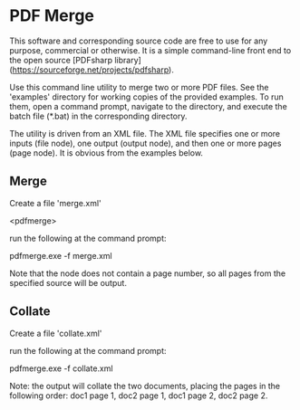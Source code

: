 PDF Merge
=========

This software and corresponding source code are free to use for any purpose, commercial or otherwise.   It is a simple command-line front end to the open source [PDFsharp library] (https://sourceforge.net/projects/pdfsharp).

Use this command line utility to merge two or more PDF files. See the 'examples' directory for working copies of the provided examples.  To run them, open a command prompt, navigate to the directory, and execute the batch file (*.bat) in the corresponding directory.

The utility is driven from an XML file.  The XML file specifies one or more inputs (file node), one output (output node), and then one or more pages (page node).  It is obvious from the examples below.


Merge
-----

Create a file 'merge.xml'

&lt;pdfmerge&gt;
   <file path='Pages1and3.pdf' nickname='doc1'/>
   <file path='Pages2and4.pdf' nickname='doc2'/>
   <output path='output.pdf' allowoverwrite='true'/>
   <page source='doc1'/>
   <page source='doc2'/>
</pdfmerge>

run the following at the command prompt:

pdfmerge.exe -f merge.xml

Note that the <page> node does not contain a page number, so all pages from the specified source will be output.


Collate
-----

Create a file 'collate.xml'

<pdfmerge>
   <file path='Pages1and3.pdf' nickname='doc1'/>
   <file path='Pages2and4.pdf' nickname='doc2'/>
   <output path='output.pdf' allowoverwrite='true'/>
   <page source='doc1' pageno='1'/>
   <page source='doc2' pageno='1'/>
   <page source='doc1' pageno='2'/>
   <page source='doc2' pageno='2'/>
</pdfmerge>

run the following at the command prompt:

pdfmerge.exe -f collate.xml

Note: the output will collate the two documents, placing the pages in the following order: doc1 page 1, doc2 page 1, doc1 page 2, doc2 page 2.



